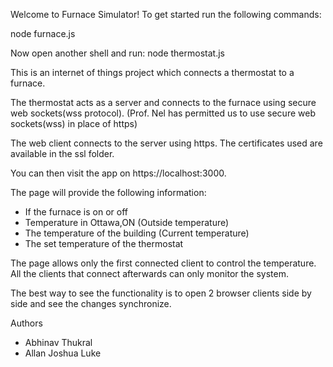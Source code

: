 Welcome to Furnace Simulator!
To get started run the following commands:

node furnace.js

Now open another shell and run:
node thermostat.js

This is an internet of things project which connects a thermostat to a furnace.

The thermostat acts as a server and connects to the furnace using secure web sockets(wss protocol). (Prof. Nel has permitted us to use secure web sockets(wss) in place of https)

The web client connects to the server using https. The certificates used are available in the ssl folder.

You can then visit the app on https://localhost:3000.

The page will provide the following information:

- If the furnace is on or off
- Temperature in Ottawa,ON (Outside temperature)
- The temperature of the building (Current temperature)
- The set temperature of the thermostat

The page allows only the first connected client to control the temperature. All the clients that connect afterwards can only monitor the system.   

The best way to see the functionality is to open 2 browser clients side by side and see the changes synchronize.

Authors
- Abhinav Thukral
- Allan Joshua Luke
